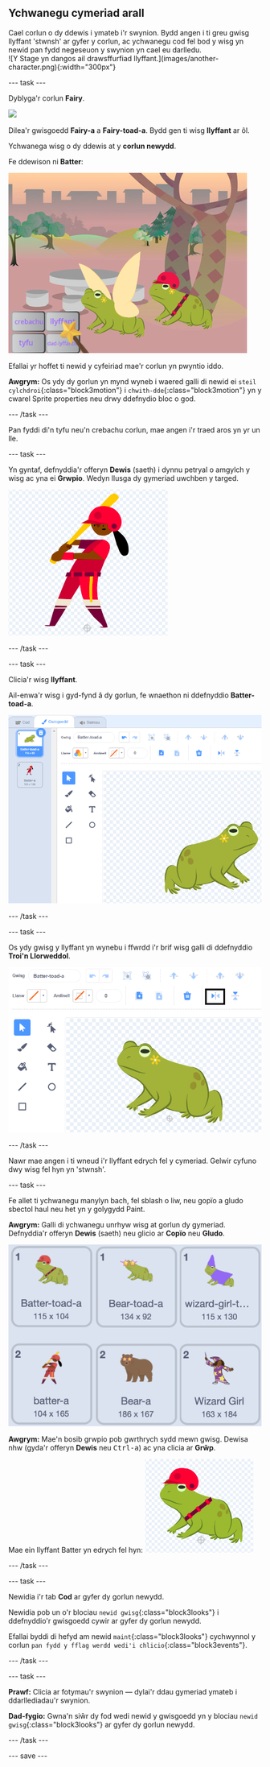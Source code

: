 ## Ychwanegu cymeriad arall

<div style="display: flex; flex-wrap: wrap">
<div style="flex-basis: 200px; flex-grow: 1; margin-right: 15px;">
Cael corlun o dy ddewis i ymateb i'r swynion. Bydd angen i ti greu gwisg llyffant 'stwnsh' ar gyfer y corlun, ac ychwanegu cod fel bod y wisg yn newid pan fydd negeseuon y swynion yn cael eu darlledu.
</div>
<div>
![Y Stage yn dangos ail drawsffurfiad llyffant.](images/another-character.png){:width="300px"}
</div>
</div>

--- task ---

Dyblyga'r corlun **Fairy**.

![](images/duplicate-fairy.png)

Dilea'r gwisgoedd **Fairy-a** a **Fairy-toad-a**. Bydd gen ti wisg **llyffant** ar ôl.

Ychwanega wisg o dy ddewis at y **corlun newydd**.

Fe ddewison ni **Batter**:

![](images/batter-on-stage.png)

Efallai yr hoffet ti newid y cyfeiriad mae'r corlun yn pwyntio iddo.

**Awgrym:** Os ydy dy gorlun yn mynd wyneb i waered galli di newid ei `steil cylchdroi`{:class="block3motion"} i `chwith-dde`{:class="block3motion"} yn y cwarel Sprite properties neu drwy ddefnydio bloc o god.

--- /task ---

Pan fyddi di'n tyfu neu'n crebachu corlun, mae angen i'r traed aros yn yr un lle.

--- task ---

Yn gyntaf, defnyddia'r offeryn **Dewis** (saeth) i dynnu petryal o amgylch y wisg ac yna ei **Grwpio**. Wedyn llusga dy gymeriad uwchben y targed.

![](images/character2-crosshair.png)

--- /task ---

--- task ---

Clicia'r wisg **llyffant**.

Ail-enwa'r wisg i gyd-fynd â dy gorlun, fe wnaethon ni ddefnyddio **Batter-toad-a**.

![](images/batter-toad-a-added.png)

--- /task ---

--- task ---

Os ydy gwisg y llyffant yn wynebu i ffwrdd i'r brif wisg galli di ddefnyddio **Troi'n Llorweddol**.

![](images/flip-horizontal.png)

--- /task ---

Nawr mae angen i ti wneud i'r llyffant edrych fel y cymeriad. Gelwir cyfuno dwy wisg fel hyn yn 'stwnsh'.

--- task ---

Fe allet ti ychwanegu manylyn bach, fel sblash o liw, neu gopïo a gludo sbectol haul neu het yn y golygydd Paint.

**Awgrym:** Galli di ychwanegu unrhyw wisg at gorlun dy gymeriad. Defnyddia'r offeryn **Dewis** (saeth) neu glicio ar **Copïo** neu **Gludo**.

![](images/editing-options.png)

**Awgrym:** Mae'n bosib grwpio pob gwrthrych sydd mewn gwisg. Dewisa nhw (gyda'r offeryn **Dewis** neu <kbd>Ctrl-a</kbd>) ac yna clicia ar **Grŵp**.

Mae ein llyffant Batter yn edrych fel hyn: ![](images/batter-toad.png)

--- /task ---

--- task ---

Newidia i'r tab **Cod** ar gyfer dy gorlun newydd.

Newidia pob un o'r blociau `newid gwisg`{:class="block3looks"} i ddefnyddio'r gwisgoedd cywir ar gyfer dy gorlun newydd.

Efallai byddi di hefyd am newid `maint`{:class="block3looks"} cychwynnol y corlun `pan fydd y fflag werdd wedi'i chlicio`{:class="block3events"}.

--- /task ---

--- task ---

**Prawf:** Clicia ar fotymau'r swynion — dylai'r ddau gymeriad ymateb i ddarllediadau'r swynion.

**Dad-fygio:** Gwna'n siŵr dy fod wedi newid y gwisgoedd yn y blociau `newid gwisg`{:class="block3looks"} ar gyfer dy gorlun newydd.

--- /task ---

--- save ---
